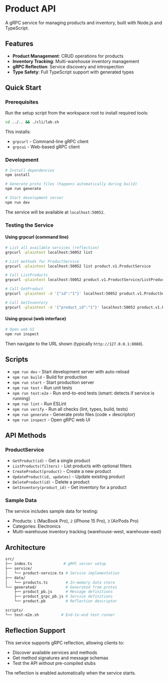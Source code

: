 # Product API

A gRPC service for managing products and inventory, built with Node.js and TypeScript.

## Features

- **Product Management**: CRUD operations for products
- **Inventory Tracking**: Multi-warehouse inventory management
- **gRPC Reflection**: Service discovery and introspection
- **Type Safety**: Full TypeScript support with generated types

## Quick Start

### Prerequisites

Run the setup script from the workspace root to install required tools:

```bash
cd ../.. && ./cli/lab.sh
```

This installs:

- `grpcurl` - Command-line gRPC client
- `grpcui` - Web-based gRPC client

### Development

```bash
# Install dependencies
npm install

# Generate proto files (happens automatically during build)
npm run generate

# Start development server
npm run dev
```

The service will be available at `localhost:50052`.

### Testing the Service

#### Using grpcurl (command line)

```bash
# List all available services (reflection)
grpcurl -plaintext localhost:50052 list

# List methods for ProductService
grpcurl -plaintext localhost:50052 list product.v1.ProductService

# Call ListProducts
grpcurl -plaintext localhost:50052 product.v1.ProductService/ListProducts

# Call GetProduct
grpcurl -plaintext -d '{"id":"1"}' localhost:50052 product.v1.ProductService/GetProduct

# Call GetInventory
grpcurl -plaintext -d '{"product_id":"1"}' localhost:50052 product.v1.ProductService/GetInventory
```

#### Using grpcui (web interface)

```bash
# Open web UI
npm run inspect
```

Then navigate to the URL shown (typically `http://127.0.0.1:8080`).

## Scripts

- `npm run dev` - Start development server with auto-reload
- `npm run build` - Build for production
- `npm run start` - Start production server
- `npm run test` - Run unit tests
- `npm run test:e2e` - Run end-to-end tests (smart: detects if service is running)
- `npm run lint` - Run ESLint
- `npm run verify` - Run all checks (lint, types, build, tests)
- `npm run generate` - Generate proto files (code + descriptor)
- `npm run inspect` - Open gRPC web UI

## API Methods

### ProductService

- `GetProduct(id)` - Get a single product
- `ListProducts(filters)` - List products with optional filters
- `CreateProduct(product)` - Create a new product
- `UpdateProduct(id, updates)` - Update existing product
- `DeleteProduct(id)` - Delete a product
- `GetInventory(product_id)` - Get inventory for a product

### Sample Data

The service includes sample data for testing:

- Products: `1` (MacBook Pro), `2` (iPhone 15 Pro), `3` (AirPods Pro)
- Categories: Electronics
- Multi-warehouse inventory tracking (warehouse-west, warehouse-east)

## Architecture

```bash
src/
├── index.ts              # gRPC server setup
├── service/
│   └── product-service.ts # Service implementation
├── data/
│   └── products.ts        # In-memory data store
└── generated/             # Generated from protos
    ├── product_pb.js      # Message definitions
    ├── product_grpc_pb.js # Service definitions
    └── product.pb         # Reflection descriptor

scripts/
└── test-e2e.sh          # End-to-end test runner
```

## Reflection Support

This service supports gRPC reflection, allowing clients to:

- Discover available services and methods
- Get method signatures and message schemas
- Test the API without pre-compiled stubs

The reflection is enabled automatically when the service starts.
